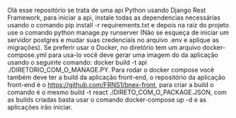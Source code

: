 Olá esse repositório se trata de uma api Python usando Django Rest Framework, para iniciar a api, instale todas as dependencias necessárias usando o comando pip install -r requirements.txt e depois na raiz do projeto use o comando python manage.py runserver (Não se esqueça de iniciar um servidor postgres e mudar suas credenciais no arquivo .env e aplique as migrações). Se preferir usar o Docker, no diretório tem um arquivo docker-compose.yml para usa-lo você deve gerar uma imagem do da aplicação usando o seguinte comando: docker build -t api ./DIRETORIO_COM_O_MANAGE.PY. Para rodar o docker compose você também deve ter a build da aplicação front-end, o repositório da aplicação front-end é o https://github.com/FRNS1/bnex-front, para criar a build o comando é o mesmo build -t react ./DIRETO_COM_O_PACKAGE.JSON, com as builds criadas basta usar o comando docker-compose up -d e as aplicações irão iniciar.
 
